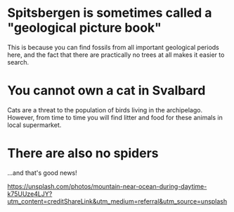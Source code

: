 # Spitsbergen is sometimes called a "geological picture book"
This is because you can find fossils from all important geological periods here, and the fact that there are practically no trees at all makes it easier to search.

# You cannot own a cat in Svalbard
Cats are a threat to the population of birds living in the archipelago.
However, from time to time you will find litter and food for these animals in local supermarket.

# There are also no spiders
...and that's good news!

https://unsplash.com/photos/mountain-near-ocean-during-daytime-k75UUze4LJY?utm_content=creditShareLink&utm_medium=referral&utm_source=unsplash